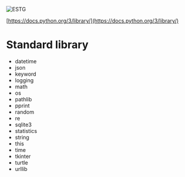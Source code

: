 ![ESTG](https://www.estg.ipp.pt/logo-ipp.png)

[https://docs.python.org/3/library/](https://docs.python.org/3/library/)

# Standard library

* datetime
* json
* keyword
* logging
* math
* os
* pathlib
* pprint
* random
* re
* sqlite3
* statistics
* string
* this
* time
* tkinter
* turtle
* urllib
